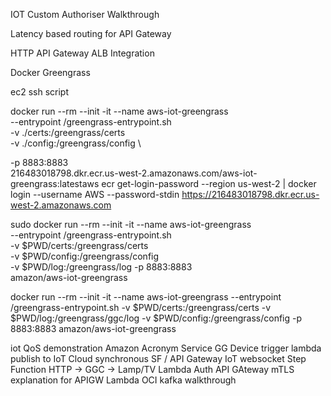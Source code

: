 IOT Custom Authoriser Walkthrough

Latency based routing for API Gateway

HTTP API Gateway ALB Integration

Docker Greengrass

ec2 ssh script



docker run --rm --init -it --name aws-iot-greengrass \
--entrypoint /greengrass-entrypoint.sh \
-v ./certs:/greengrass/certs \
-v ./config:/greengrass/config \

-p 8883:8883 \
216483018798.dkr.ecr.us-west-2.amazonaws.com/aws-iot-greengrass:latestaws ecr get-login-password --region  us-west-2 | docker login --username AWS --password-stdin https://216483018798.dkr.ecr.us-west-2.amazonaws.com

sudo docker run --rm --init -it --name aws-iot-greengrass \
 --entrypoint /greengrass-entrypoint.sh \
 -v $PWD/certs:/greengrass/certs \
 -v $PWD/config:/greengrass/config \
 -v $PWD/log:/greengrass/log
 -p 8883:8883 \
 amazon/aws-iot-greengrass


docker run --rm --init -it --name aws-iot-greengrass --entrypoint /greengrass-entrypoint.sh -v $PWD/certs:/greengrass/certs -v $PWD/log:/greengrass/ggc/log -v $PWD/config:/greengrass/config -p 8883:8883 amazon/aws-iot-greengrass

iot QoS demonstration
Amazon Acronym Service
GG Device trigger lambda publish to IoT Cloud
synchronous SF / API Gateway
IoT websocket Step Function
HTTP -> GGC -> Lamp/TV
Lambda Auth API GAteway
mTLS explanation for APIGW
Lambda OCI
kafka walkthrough

